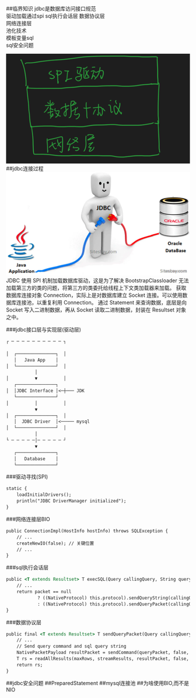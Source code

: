 ##临界知识
jdbc是数据库访问接口规范  
驱动加载通过spi 
sql执行会话层 
数据协议层  
网络连接层  
池化技术  
模板变量sql  
sql安全问题  

![](.z_2_mysql_jdbc_连接池_images/4620d143.png)
[](https://segmentfault.com/a/1190000040580622)
##jdbc连接过程
![](.z_2_mysql_01_jdbc规范_mysql驱动_spi_mysql客户端连接分析_images/60217ca5.png)
JDBC 使用 SPI 机制加载数据库驱动，这是为了解决 BootstrapClassloader 无法加载第三方的类的问题，将第三方的类委托给线程上下文类加载器来加载。
获取数据库连接对象 Connection，实际上是对数据库建立 Socket 连接。可以使用数据库连接池，以重复利用 Connection。
通过 Statement 来查询数据，底层是向 Socket 写入二进制数据，再从 Socket 读取二进制数据，封装在 Resultset 对象之中。

###jdbc接口层与实现层(驱动层)
```asp
┌ ─ ─ ─ ─ ─ ─ ─ ─ ─ ─ ┐

│  ┌───────────────┐  │
   │   Java App    │
│  └───────────────┘  │
           │
│          ▼          │
   ┌───────────────┐
│  │JDBC Interface │<─┼─── JDK
   └───────────────┘
│          │          │
           ▼
│  ┌───────────────┐  │
   │  JDBC Driver  │<───── mysql
│  └───────────────┘  │
           │
└ ─ ─ ─ ─ ─│─ ─ ─ ─ ─ ┘
           ▼
   ┌───────────────┐
   │   Database    │
   └───────────────┘
```
###驱动寻找(SPI)
```asp
static {
    loadInitialDrivers();
    println("JDBC DriverManager initialized");
}
```
###网络连接层BIO
```asp
public ConnectionImpl(HostInfo hostInfo) throws SQLException {
    // ...
    createNewIO(false); // 关键位置
    // ...
}
```
###sql执行会话层
```asp
public <T extends Resultset> T execSQL(Query callingQuery, String query, int maxRows, NativePacketPayload packet, boolean streamResults, ProtocolEntityFactory<T, NativePacketPayload> resultSetFactory, ColumnDefinition cachedMetadata, boolean isBatch) {
    // ...
    return packet == null
            ? ((NativeProtocol) this.protocol).sendQueryString(callingQuery, query, this.characterEncoding.getValue(), maxRows, streamResults, cachedMetadata, resultSetFactory)
            : ((NativeProtocol) this.protocol).sendQueryPacket(callingQuery, packet, maxRows, streamResults, cachedMetadata, resultSetFactory);
}
```
###数据协议层
```asp
public final <T extends Resultset> T sendQueryPacket(Query callingQuery, NativePacketPayload queryPacket, int maxRows, boolean streamResults, ColumnDefinition cachedMetadata, ProtocolEntityFactory<T, NativePacketPayload> resultSetFactory) throws IOException {
    // ...
    // Send query command and sql query string
    NativePacketPayload resultPacket = sendCommand(queryPacket, false, 0);
    T rs = readAllResults(maxRows, streamResults, resultPacket, false, cachedMetadata, resultSetFactory); // 读取列数
    return rs;
}
```
##jdbc安全问题
##PreparedStatement
##mysql连接池
##为啥使用BIO,而不是NIO
